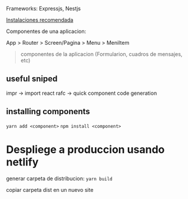 Frameworks: Expressjs, Nestjs

[Instalaciones recomendada](https://gist.github.com/Klerith/4a4abfd88a88b2d1f16efd95fea41362)

Componentes de una aplicacion:

App > Router > Screen/Pagina > Menu > MeniItem
> componentes de la aplicacion (Formularion, cuadros de mensajes, etc)
>

## useful sniped

impr -> import react
rafc -> quick component code generation

## installing components 
`yarn add <component>`
`npm install <component>`

# Despliege a produccion usando netlify
generar carpeta de distribucion: `yarn build`

copiar carpeta dist en un nuevo site
